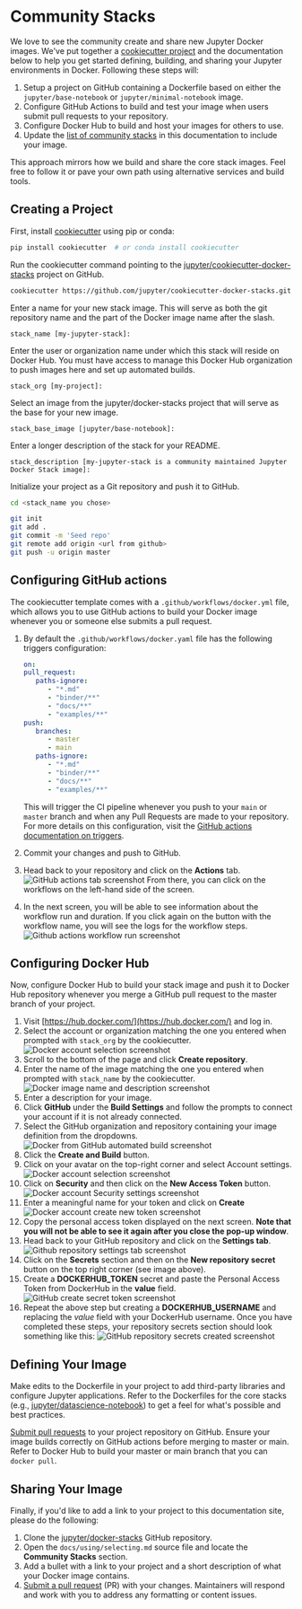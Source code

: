 # Community Stacks

We love to see the community create and share new Jupyter Docker images. We've put together a
[cookiecutter project](https://github.com/jupyter/cookiecutter-docker-stacks) and the documentation
below to help you get started defining, building, and sharing your Jupyter environments in Docker.
Following these steps will:

1. Setup a project on GitHub containing a Dockerfile based on either the `jupyter/base-notebook` or
   `jupyter/minimal-notebook` image.
2. Configure GitHub Actions to build and test your image when users submit pull requests to your
   repository.
3. Configure Docker Hub to build and host your images for others to use.
4. Update the [list of community stacks](../using/selecting.html#community-stacks) in this documentation to include your image.

This approach mirrors how we build and share the core stack images. Feel free to follow it or pave
your own path using alternative services and build tools.

## Creating a Project

First, install [cookiecutter](https://github.com/audreyr/cookiecutter) using pip or conda:

```bash
pip install cookiecutter  # or conda install cookiecutter
```

Run the cookiecutter command pointing to the
[jupyter/cookiecutter-docker-stacks](https://github.com/jupyter/cookiecutter-docker-stacks) project
on GitHub.

```bash
cookiecutter https://github.com/jupyter/cookiecutter-docker-stacks.git
```

Enter a name for your new stack image. This will serve as both the git repository name and the part
of the Docker image name after the slash.

```lang-none
stack_name [my-jupyter-stack]:
```

Enter the user or organization name under which this stack will reside on Docker Hub. You
must have access to manage this Docker Hub organization to push images here and set up automated
builds.

```lang-none
stack_org [my-project]:
```

Select an image from the jupyter/docker-stacks project that will serve as the base for your new
image.

```lang-none
stack_base_image [jupyter/base-notebook]:
```

Enter a longer description of the stack for your README.

```lang-none
stack_description [my-jupyter-stack is a community maintained Jupyter Docker Stack image]:
```

Initialize your project as a Git repository and push it to GitHub.

```bash
cd <stack_name you chose>

git init
git add .
git commit -m 'Seed repo'
git remote add origin <url from github>
git push -u origin master
```

## Configuring GitHub actions

The cookiecutter template comes with a `.github/workflows/docker.yml` file, which allows you to use GitHub actions to build your Docker image whenever you or someone else submits a pull request.

1. By default the `.github/workflows/docker.yaml` file has the following triggers configuration:

   ```yaml
   on:
   pull_request:
      paths-ignore:
         - "*.md"
         - "binder/**"
         - "docs/**"
         - "examples/**"
   push:
      branches:
         - master
         - main
      paths-ignore:
         - "*.md"
         - "binder/**"
         - "docs/**"
         - "examples/**"
   ```

   This will trigger the CI pipeline whenever you push to your `main` or `master` branch and when any Pull Requests are made to your repository. For more details on this configuration, visit the [GitHub actions documentation on triggers](https://docs.github.com/en/actions/reference/events-that-trigger-workflows).
2. Commit your changes and push to GitHub.
3. Head back to your repository and click on the **Actions** tab.
![GitHub actions tab screenshot](../static/../_static/github-actions-tab.png)
From there, you can click on the workflows on the left-hand side of the screen.
4. In the next screen, you will be able to see information about the workflow run and duration. If you click again on the button with the workflow name, you will see the logs for the workflow steps.
   ![Github actions workflow run screenshot](../static/../_static/github-actions-workflow.png)

## Configuring Docker Hub

Now, configure Docker Hub to build your stack image and push it to Docker Hub repository whenever
you merge a GitHub pull request to the master branch of your project.

1. Visit [https://hub.docker.com/](https://hub.docker.com/) and log in.
2. Select the account or organization matching the one you entered when prompted with `stack_org` by the cookiecutter.
   ![Docker account selection screenshot](../_static/docker-org-select.png)
3. Scroll to the bottom of the page and click **Create repository**.
4. Enter the name of the image matching the one you entered when prompted with `stack_name` by the cookiecutter.
   ![Docker image name and description screenshot](../_static/docker-repo-name.png)
5. Enter a description for your image.
6. Click **GitHub** under the **Build Settings** and follow the prompts to connect your account if it is not already connected.
7. Select the GitHub organization and repository containing your image definition from the dropdowns.
   ![Docker from GitHub automated build screenshot](../_static/docker-github-settings.png)
8. Click the **Create and Build** button.
9. Click on your avatar on the top-right corner and select Account settings.
   ![Docker account selection screenshot](../_static/docker-org-select.png)
10. Click on **Security** and then click on the **New Access Token** button.
   ![Docker account Security settings screenshot](../_static/docker-org-security.png)
11. Enter a meaningful name for your token and click on **Create**
   ![Docker account create new token screenshot](../_static/docker-org-create-token.png)
12. Copy the personal access token displayed on the next screen. **Note that you will not be able to see it again after you close the pop-up window**.
13. Head back to your GitHub repository and click on the **Settings tab**.
   ![Github repository settings tab screenshot](../static/../_static/github-create-secrets.png)
14. Click on the **Secrets** section and then on the **New repository secret** button on the top right corner (see image above).
15. Create a **DOCKERHUB_TOKEN** secret and paste the Personal Access Token from DockerHub in the **value** field.
   ![GitHub create secret token screenshot](../static/../_static/github-secret-token.png)
16. Repeat the above step but creating a **DOCKERHUB_USERNAME** and replacing the *value* field with your DockerHub username. Once you have completed these steps, your repository secrets section should look something like this:
   ![GitHub repository secrets created screenshot](../static/../_static/github-secrets-completed.png)

## Defining Your Image

Make edits to the Dockerfile in your project to add third-party libraries and configure Jupyter
applications. Refer to the Dockerfiles for the core stacks (e.g.,
[jupyter/datascience-notebook](https://github.com/jupyter/docker-stacks/blob/master/datascience-notebook/Dockerfile))
to get a feel for what's possible and best practices.

[Submit pull requests](https://github.com/PointCloudLibrary/pcl/wiki/A-step-by-step-guide-on-preparing-and-submitting-a-pull-request)
to your project repository on GitHub. Ensure your image builds correctly on GitHub actions before merging to
master or main. Refer to Docker Hub to build your master or main branch that you can `docker pull`.

## Sharing Your Image

Finally, if you'd like to add a link to your project to this documentation site, please do the
following:

1. Clone the  [jupyter/docker-stacks](https://github.com/jupyter/docker-stacks) GitHub repository.
2. Open the `docs/using/selecting.md` source file and locate the **Community Stacks** section.
3. Add a bullet with a link to your project and a short description of what your Docker image contains.
4. [Submit a pull request](https://github.com/PointCloudLibrary/pcl/wiki/A-step-by-step-guide-on-preparing-and-submitting-a-pull-request)
   (PR) with your changes. Maintainers will respond and work with you to address any formatting or content issues.
